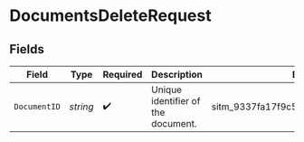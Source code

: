 # DocumentsDeleteRequest


## Fields

| Field                                 | Type                                  | Required                              | Description                           | Example                               |
| ------------------------------------- | ------------------------------------- | ------------------------------------- | ------------------------------------- | ------------------------------------- |
| `DocumentID`                          | *string*                              | :heavy_check_mark:                    | Unique identifier of the document.    | sitm_9337fa17f9c54200b09bae12345e86ec |